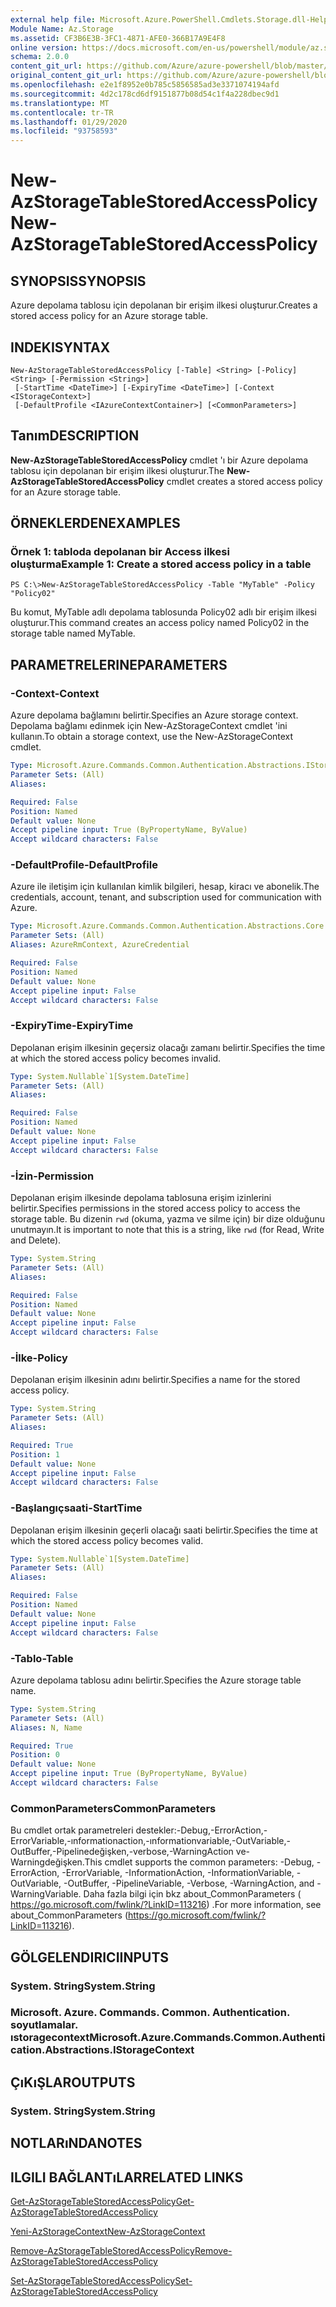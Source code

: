 ```yaml
---
external help file: Microsoft.Azure.PowerShell.Cmdlets.Storage.dll-Help.xml
Module Name: Az.Storage
ms.assetid: CF3B6E3B-3FC1-4871-AFE0-366B17A9E4F8
online version: https://docs.microsoft.com/en-us/powershell/module/az.storage/new-azstoragetablestoredaccesspolicy
schema: 2.0.0
content_git_url: https://github.com/Azure/azure-powershell/blob/master/src/Storage/Storage.Management/help/New-AzStorageTableStoredAccessPolicy.md
original_content_git_url: https://github.com/Azure/azure-powershell/blob/master/src/Storage/Storage.Management/help/New-AzStorageTableStoredAccessPolicy.md
ms.openlocfilehash: e2e1f8952e0b785c5856585ad3e3371074194afd
ms.sourcegitcommit: 4d2c178cd6df9151877b08d54c1f4a228dbec9d1
ms.translationtype: MT
ms.contentlocale: tr-TR
ms.lasthandoff: 01/29/2020
ms.locfileid: "93758593"
---
```

# <span data-ttu-id="ca2c0-101">New-AzStorageTableStoredAccessPolicy</span><span class="sxs-lookup"><span data-stu-id="ca2c0-101">New-AzStorageTableStoredAccessPolicy</span></span>

## <span data-ttu-id="ca2c0-102">SYNOPSIS</span><span class="sxs-lookup"><span data-stu-id="ca2c0-102">SYNOPSIS</span></span>
<span data-ttu-id="ca2c0-103">Azure depolama tablosu için depolanan bir erişim ilkesi oluşturur.</span><span class="sxs-lookup"><span data-stu-id="ca2c0-103">Creates a stored access policy for an Azure storage table.</span></span>

## <span data-ttu-id="ca2c0-104">INDEKI</span><span class="sxs-lookup"><span data-stu-id="ca2c0-104">SYNTAX</span></span>

```
New-AzStorageTableStoredAccessPolicy [-Table] <String> [-Policy] <String> [-Permission <String>]
 [-StartTime <DateTime>] [-ExpiryTime <DateTime>] [-Context <IStorageContext>]
 [-DefaultProfile <IAzureContextContainer>] [<CommonParameters>]
```

## <span data-ttu-id="ca2c0-105">Tanım</span><span class="sxs-lookup"><span data-stu-id="ca2c0-105">DESCRIPTION</span></span>
<span data-ttu-id="ca2c0-106">**New-AzStorageTableStoredAccessPolicy** cmdlet 'ı bir Azure depolama tablosu için depolanan bir erişim ilkesi oluşturur.</span><span class="sxs-lookup"><span data-stu-id="ca2c0-106">The **New-AzStorageTableStoredAccessPolicy** cmdlet creates a stored access policy for an Azure storage table.</span></span>

## <span data-ttu-id="ca2c0-107">ÖRNEKLERDEN</span><span class="sxs-lookup"><span data-stu-id="ca2c0-107">EXAMPLES</span></span>

### <span data-ttu-id="ca2c0-108">Örnek 1: tabloda depolanan bir Access ilkesi oluşturma</span><span class="sxs-lookup"><span data-stu-id="ca2c0-108">Example 1: Create a stored access policy in a table</span></span>
```
PS C:\>New-AzStorageTableStoredAccessPolicy -Table "MyTable" -Policy "Policy02"
```

<span data-ttu-id="ca2c0-109">Bu komut, MyTable adlı depolama tablosunda Policy02 adlı bir erişim ilkesi oluşturur.</span><span class="sxs-lookup"><span data-stu-id="ca2c0-109">This command creates an access policy named Policy02 in the storage table named MyTable.</span></span>

## <span data-ttu-id="ca2c0-110">PARAMETRELERINE</span><span class="sxs-lookup"><span data-stu-id="ca2c0-110">PARAMETERS</span></span>

### <span data-ttu-id="ca2c0-111">-Context</span><span class="sxs-lookup"><span data-stu-id="ca2c0-111">-Context</span></span>
<span data-ttu-id="ca2c0-112">Azure depolama bağlamını belirtir.</span><span class="sxs-lookup"><span data-stu-id="ca2c0-112">Specifies an Azure storage context.</span></span>
<span data-ttu-id="ca2c0-113">Depolama bağlamı edinmek için New-AzStorageContext cmdlet 'ini kullanın.</span><span class="sxs-lookup"><span data-stu-id="ca2c0-113">To obtain a storage context, use the New-AzStorageContext cmdlet.</span></span>

```yaml
Type: Microsoft.Azure.Commands.Common.Authentication.Abstractions.IStorageContext
Parameter Sets: (All)
Aliases:

Required: False
Position: Named
Default value: None
Accept pipeline input: True (ByPropertyName, ByValue)
Accept wildcard characters: False
```

### <span data-ttu-id="ca2c0-114">-DefaultProfile</span><span class="sxs-lookup"><span data-stu-id="ca2c0-114">-DefaultProfile</span></span>
<span data-ttu-id="ca2c0-115">Azure ile iletişim için kullanılan kimlik bilgileri, hesap, kiracı ve abonelik.</span><span class="sxs-lookup"><span data-stu-id="ca2c0-115">The credentials, account, tenant, and subscription used for communication with Azure.</span></span>

```yaml
Type: Microsoft.Azure.Commands.Common.Authentication.Abstractions.Core.IAzureContextContainer
Parameter Sets: (All)
Aliases: AzureRmContext, AzureCredential

Required: False
Position: Named
Default value: None
Accept pipeline input: False
Accept wildcard characters: False
```

### <span data-ttu-id="ca2c0-116">-ExpiryTime</span><span class="sxs-lookup"><span data-stu-id="ca2c0-116">-ExpiryTime</span></span>
<span data-ttu-id="ca2c0-117">Depolanan erişim ilkesinin geçersiz olacağı zamanı belirtir.</span><span class="sxs-lookup"><span data-stu-id="ca2c0-117">Specifies the time at which the stored access policy becomes invalid.</span></span>

```yaml
Type: System.Nullable`1[System.DateTime]
Parameter Sets: (All)
Aliases:

Required: False
Position: Named
Default value: None
Accept pipeline input: False
Accept wildcard characters: False
```

### <span data-ttu-id="ca2c0-118">-İzin</span><span class="sxs-lookup"><span data-stu-id="ca2c0-118">-Permission</span></span>
<span data-ttu-id="ca2c0-119">Depolanan erişim ilkesinde depolama tablosuna erişim izinlerini belirtir.</span><span class="sxs-lookup"><span data-stu-id="ca2c0-119">Specifies permissions in the stored access policy to access the storage table.</span></span>
<span data-ttu-id="ca2c0-120">Bu dizenin `rwd` (okuma, yazma ve silme için) bir dize olduğunu unutmayın.</span><span class="sxs-lookup"><span data-stu-id="ca2c0-120">It is important to note that this is a string, like `rwd` (for Read, Write and Delete).</span></span>

```yaml
Type: System.String
Parameter Sets: (All)
Aliases:

Required: False
Position: Named
Default value: None
Accept pipeline input: False
Accept wildcard characters: False
```

### <span data-ttu-id="ca2c0-121">-İlke</span><span class="sxs-lookup"><span data-stu-id="ca2c0-121">-Policy</span></span>
<span data-ttu-id="ca2c0-122">Depolanan erişim ilkesinin adını belirtir.</span><span class="sxs-lookup"><span data-stu-id="ca2c0-122">Specifies a name for the stored access policy.</span></span>

```yaml
Type: System.String
Parameter Sets: (All)
Aliases:

Required: True
Position: 1
Default value: None
Accept pipeline input: False
Accept wildcard characters: False
```

### <span data-ttu-id="ca2c0-123">-Başlangıçsaati</span><span class="sxs-lookup"><span data-stu-id="ca2c0-123">-StartTime</span></span>
<span data-ttu-id="ca2c0-124">Depolanan erişim ilkesinin geçerli olacağı saati belirtir.</span><span class="sxs-lookup"><span data-stu-id="ca2c0-124">Specifies the time at which the stored access policy becomes valid.</span></span>

```yaml
Type: System.Nullable`1[System.DateTime]
Parameter Sets: (All)
Aliases:

Required: False
Position: Named
Default value: None
Accept pipeline input: False
Accept wildcard characters: False
```

### <span data-ttu-id="ca2c0-125">-Tablo</span><span class="sxs-lookup"><span data-stu-id="ca2c0-125">-Table</span></span>
<span data-ttu-id="ca2c0-126">Azure depolama tablosu adını belirtir.</span><span class="sxs-lookup"><span data-stu-id="ca2c0-126">Specifies the Azure storage table name.</span></span>

```yaml
Type: System.String
Parameter Sets: (All)
Aliases: N, Name

Required: True
Position: 0
Default value: None
Accept pipeline input: True (ByPropertyName, ByValue)
Accept wildcard characters: False
```

### <span data-ttu-id="ca2c0-127">CommonParameters</span><span class="sxs-lookup"><span data-stu-id="ca2c0-127">CommonParameters</span></span>
<span data-ttu-id="ca2c0-128">Bu cmdlet ortak parametreleri destekler:-Debug,-ErrorAction,-ErrorVariable,-ınformationaction,-ınformationvariable,-OutVariable,-OutBuffer,-Pipelinedeğişken,-verbose,-WarningAction ve-Warningdeğişken.</span><span class="sxs-lookup"><span data-stu-id="ca2c0-128">This cmdlet supports the common parameters: -Debug, -ErrorAction, -ErrorVariable, -InformationAction, -InformationVariable, -OutVariable, -OutBuffer, -PipelineVariable, -Verbose, -WarningAction, and -WarningVariable.</span></span> <span data-ttu-id="ca2c0-129">Daha fazla bilgi için bkz about_CommonParameters ( https://go.microsoft.com/fwlink/?LinkID=113216) .</span><span class="sxs-lookup"><span data-stu-id="ca2c0-129">For more information, see about_CommonParameters (https://go.microsoft.com/fwlink/?LinkID=113216).</span></span>

## <span data-ttu-id="ca2c0-130">GÖLGELENDIRICI</span><span class="sxs-lookup"><span data-stu-id="ca2c0-130">INPUTS</span></span>

### <span data-ttu-id="ca2c0-131">System. String</span><span class="sxs-lookup"><span data-stu-id="ca2c0-131">System.String</span></span>

### <span data-ttu-id="ca2c0-132">Microsoft. Azure. Commands. Common. Authentication. soyutlamalar. ıstoragecontext</span><span class="sxs-lookup"><span data-stu-id="ca2c0-132">Microsoft.Azure.Commands.Common.Authentication.Abstractions.IStorageContext</span></span>

## <span data-ttu-id="ca2c0-133">ÇıKıŞLAR</span><span class="sxs-lookup"><span data-stu-id="ca2c0-133">OUTPUTS</span></span>

### <span data-ttu-id="ca2c0-134">System. String</span><span class="sxs-lookup"><span data-stu-id="ca2c0-134">System.String</span></span>

## <span data-ttu-id="ca2c0-135">NOTLARıNDA</span><span class="sxs-lookup"><span data-stu-id="ca2c0-135">NOTES</span></span>

## <span data-ttu-id="ca2c0-136">ILGILI BAĞLANTıLAR</span><span class="sxs-lookup"><span data-stu-id="ca2c0-136">RELATED LINKS</span></span>

[<span data-ttu-id="ca2c0-137">Get-AzStorageTableStoredAccessPolicy</span><span class="sxs-lookup"><span data-stu-id="ca2c0-137">Get-AzStorageTableStoredAccessPolicy</span></span>](./Get-AzStorageTableStoredAccessPolicy.md)

[<span data-ttu-id="ca2c0-138">Yeni-AzStorageContext</span><span class="sxs-lookup"><span data-stu-id="ca2c0-138">New-AzStorageContext</span></span>](./New-AzStorageContext.md)

[<span data-ttu-id="ca2c0-139">Remove-AzStorageTableStoredAccessPolicy</span><span class="sxs-lookup"><span data-stu-id="ca2c0-139">Remove-AzStorageTableStoredAccessPolicy</span></span>](./Remove-AzStorageTableStoredAccessPolicy.md)

[<span data-ttu-id="ca2c0-140">Set-AzStorageTableStoredAccessPolicy</span><span class="sxs-lookup"><span data-stu-id="ca2c0-140">Set-AzStorageTableStoredAccessPolicy</span></span>](./Set-AzStorageTableStoredAccessPolicy.md)


